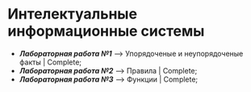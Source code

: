 # Интелектуальные информационные системы
* **_Лабораторная работа №1_** --> Упорядоченые и неупорядоченые факты | Complete;
* **_Лабораторная работа №2_** --> Правила | Complete;
* **_Лабораторная работа №3_** --> Функции | Complete;
